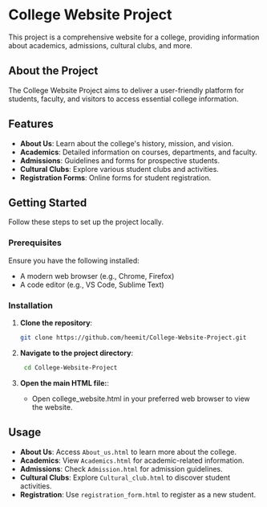 # College Website Project

This project is a comprehensive website for a college, providing information about academics, admissions, cultural clubs, and more.

## About the Project

The College Website Project aims to deliver a user-friendly platform for students, faculty, and visitors to access essential college information.

## Features

- **About Us**: Learn about the college's history, mission, and vision.
- **Academics**: Detailed information on courses, departments, and faculty.
- **Admissions**: Guidelines and forms for prospective students.
- **Cultural Clubs**: Explore various student clubs and activities.
- **Registration Forms**: Online forms for student registration.

## Getting Started

Follow these steps to set up the project locally.

### Prerequisites

Ensure you have the following installed:

- A modern web browser (e.g., Chrome, Firefox)
- A code editor (e.g., VS Code, Sublime Text)

### Installation

1. **Clone the repository**:
   ```bash
   git clone https://github.com/heemit/College-Website-Project.git
   ```

2. **Navigate to the project directory**:
   ```bash
    cd College-Website-Project
   ```

3. **Open the main HTML file:**:
   - Open college_website.html in your preferred web browser to view the website.

## Usage

- **About Us**: Access `About_us.html` to learn more about the college.
- **Academics**: View `Academics.html` for academic-related information.
- **Admissions**: Check `Admission.html` for admission guidelines.
- **Cultural Clubs**: Explore `Cultural_club.html` to discover student activities.
- **Registration**: Use `registration_form.html` to register as a new student.
